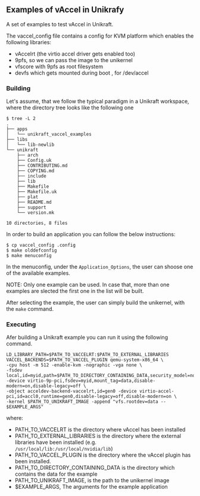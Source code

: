 ## Examples of vAccel in Unikrafy

A set of examples to test vAccel in Unikraft.

The vaccel\_config file contains a config for KVM platform which enables the following libraries:
- vAccelrt (the virtio accel driver gets enabled too)
- 9pfs, so we can pass the image to the unikernel
- vfscore with 9pfs as root filesystem
- devfs which gets mounted during boot , for /dev/accel

### Building

Let's assume, that we follow the typical paradigm in a Unikraft workspace, where the directory tree looks like the following one
```
$ tree -L 2
.
├── apps
│   └── unikraft_vaccel_examples
├── libs
│   └── lib-newlib
└── unikraft
    ├── arch
    ├── Config.uk
    ├── CONTRIBUTING.md
    ├── COPYING.md
    ├── include
    ├── lib
    ├── Makefile
    ├── Makefile.uk
    ├── plat
    ├── README.md
    ├── support
    └── version.mk

10 directories, 8 files
```
In order to build an application you can follow the below instructions:
```
$ cp vaccel_config .config
$ make olddefconfig
$ make menuconfig
```

In the menuconfig, under the `Application_Options`, the user can shoose one of the available examples.

NOTE: Only one example can be used. In case that, more than one examples are slected the first one in the list will be built.

After selecting the example, the user can simply build the unikernel, with the `make` command.

### Executing

Afer building a Unikraft example you can run it using the following command.

```
LD_LIBRARY_PATH=$PATH_TO_VACCELRT:$PATH_TO_EXTERNAL_LIBRARIES VACCEL_BACKENDS=$PATH_TO_VACCEL_PLUGIN qemu-system-x86_64 \
-cpu host -m 512 -enable-kvm -nographic -vga none \
-fsdev local,id=myid,path=$PATH_TO_DIRECTORY_CONTAINING_DATA,security_model=none -device virtio-9p-pci,fsdev=myid,mount_tag=data,disable-modern=on,disable-legacy=off \
-object acceldev-backend-vaccelrt,id=gen0 -device virtio-accel-pci,id=accl0,runtime=gen0,disable-legacy=off,disable-modern=on \
-kernel $PATH_TO_UNIKRAFT_IMAGE -append "vfs.rootdev=data -- $EXAMPLE_ARGS"
```

where:
- PATH\_TO\_VACCELRT is the directory where vAccel has been installed
- PATH\_TO\_EXTERNAL\_LIBRARIES is the directory where the external libraries have been installed (e.g. `/usr/local/lib:/usr/local/nvidia/lib`)
- PATH\_TO\_VACCEL\_PLUGIN is the directory where the vAccel plugin has been installed.
- PATH\_TO\_DIRECTORY\_CONTAINING\_DATA is the directory which contains the data for the example
- PATH\_TO\_UNIKRAFT\_IMAGE, is the path to the unikernel image
- $EXAMPLE\_ARGS, The arguments for the example application

